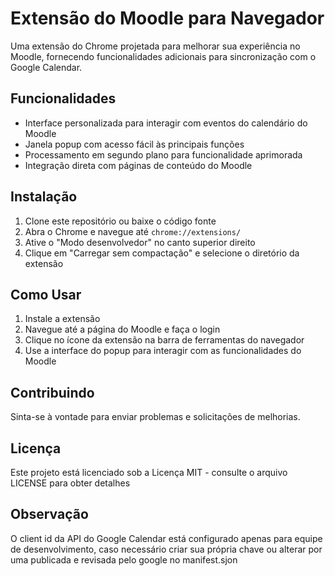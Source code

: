 # Extensão do Moodle para Navegador

Uma extensão do Chrome projetada para melhorar sua experiência no Moodle, fornecendo funcionalidades adicionais para sincronização com o Google Calendar.

## Funcionalidades

- Interface personalizada para interagir com eventos do calendário do Moodle
- Janela popup com acesso fácil às principais funções
- Processamento em segundo plano para funcionalidade aprimorada
- Integração direta com páginas de conteúdo do Moodle

## Instalação

1. Clone este repositório ou baixe o código fonte
2. Abra o Chrome e navegue até `chrome://extensions/`
3. Ative o "Modo desenvolvedor" no canto superior direito
4. Clique em "Carregar sem compactação" e selecione o diretório da extensão

## Como Usar

1. Instale a extensão
2. Navegue até a página do Moodle e faça o login
3. Clique no ícone da extensão na barra de ferramentas do navegador
4. Use a interface do popup para interagir com as funcionalidades do Moodle

## Contribuindo

Sinta-se à vontade para enviar problemas e solicitações de melhorias.

## Licença

Este projeto está licenciado sob a Licença MIT - consulte o arquivo LICENSE para obter detalhes

## Observação
O client id da API do Google Calendar está configurado apenas para equipe de desenvolvimento, caso necessário criar sua própria chave ou alterar por uma publicada e revisada pelo google no manifest.sjon
